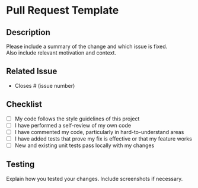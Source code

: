 # Pull Request Template

## Description
Please include a summary of the change and which issue is fixed.  
Also include relevant motivation and context.

## Related Issue
- Closes # (issue number)

## Checklist
- [ ] My code follows the style guidelines of this project
- [ ] I have performed a self-review of my own code
- [ ] I have commented my code, particularly in hard-to-understand areas
- [ ] I have added tests that prove my fix is effective or that my feature works
- [ ] New and existing unit tests pass locally with my changes

## Testing
Explain how you tested your changes. Include screenshots if necessary.
